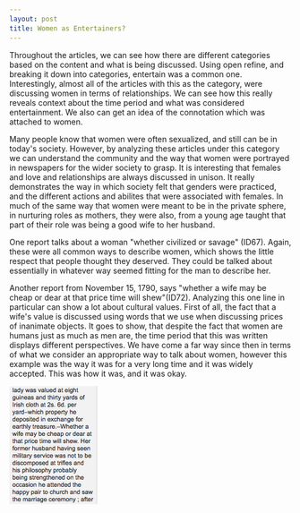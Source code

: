 ```yaml
---
layout: post
title: Women as Entertainers?
---
```


Throughout the articles, we can see how there are different categories based on the content and what is being discussed. Using open refine, and breaking it down into categories, entertain was a common one. Interestingly, almost all of the articles with this as the category, were discussing women in terms of relationships. We can see how this really reveals context about the time period and what was considered entertainment. We also can get an idea of the connotation which was attached to women. 

Many people know that women were often sexualized, and still can be in today's society. However, by analyzing these articles under this category we can understand the community and the way that women were portrayed in newspapers for the wider society to grasp. It is interesting that females and love and relationships are always discussed in unison. It really demonstrates the way in which society felt that genders were practiced, and the different actions and abilites that were associated with females. In much of the same way that women were meant to be in the private sphere, in nurturing roles as mothers, they were also, from a young age taught that part of their role was being a good wife to her husband.    

One report talks about a woman "whether civilized or savage" (ID67). Again, these were all common ways to describe women, which shows the little respect that people thought they deserved. They could be talked about essentially in whatever way seemed fitting for the man to describe her.  

Another report from November 15, 1790, says "whether a wife may be cheap or dear at that price time will shew"(ID72). Analyzing this one line in particular can show a lot about cultural values. First of all, the fact that a wife's value is discussed using words that we use when discussing prices of inanimate objects. It goes to show, that despite the fact that women are humans just as much as men are, the time period that this was written displays different perspectives. We have come a far way since then in terms of what we consider an appropriate way to talk about women, however this example was the way it was for a very long time and it was widely accepted. This was how it was, and it was okay.  

![](/images/phrase.png)  
